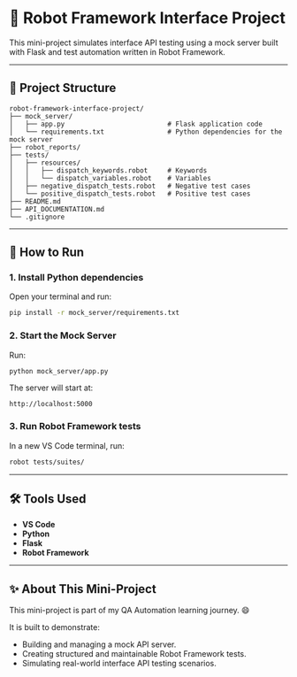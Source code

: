 # 🤖 Robot Framework Interface Project

This mini-project simulates interface API testing using a mock server built with Flask and test automation written in Robot Framework.

---

## 📂 Project Structure

```
robot-framework-interface-project/
├── mock_server/            
│   ├── app.py                          # Flask application code
│   └── requirements.txt                # Python dependencies for the mock server
├── robot_reports/ 
├── tests/                  
│   ├── resources/         
│   │   ├── dispatch_keywords.robot     # Keywords
│   │   └── dispatch_variables.robot    # Variables
│   ├── negative_dispatch_tests.robot   # Negative test cases
│   └── positive_dispatch_tests.robot   # Positive test cases
├── README.md
├── API_DOCUMENTATION.md
└── .gitignore
```

---

## 🚀 How to Run

### 1. Install Python dependencies

Open your terminal and run:

```bash
pip install -r mock_server/requirements.txt
```

### 2. Start the Mock Server

Run:

```bash
python mock_server/app.py
```

The server will start at:

```
http://localhost:5000
```

### 3. Run Robot Framework tests

In a new VS Code terminal, run:

```bash
robot tests/suites/
```

---

## 🛠️ Tools Used

- **VS Code**
- **Python**
- **Flask**
- **Robot Framework**

---

## ✨ About This Mini-Project

This mini-project is part of my QA Automation learning journey. 😄

It is built to demonstrate:

- Building and managing a mock API server.
- Creating structured and maintainable Robot Framework tests.
- Simulating real-world interface API testing scenarios.
